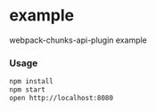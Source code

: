# example
webpack-chunks-api-plugin example

### Usage
```bash
npm install
npm start
open http://localhost:8080
```
